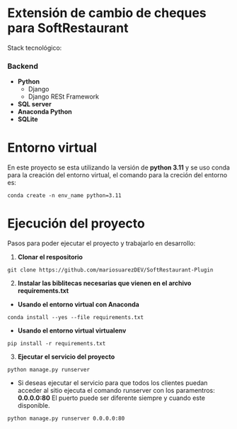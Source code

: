 
# Extensión de cambio de cheques para SoftRestaurant

Stack tecnológico:

### Backend
- **Python**
    - Django
    - Django RESt Framework
- **SQL server**
- **Anaconda Python**
- **SQLite**

# Entorno virtual

En este proyecto se esta utilizando la versión de **python 3.11** y se uso conda para la creación del entorno virtual, el comando para la creción del entorno es: 
```
conda create -n env_name python=3.11
```

# Ejecución del proyecto
Pasos para poder ejecutar el proyecto y trabajarlo en desarrollo:

1. **Clonar el respositorio**

```
git clone https://github.com/mariosuarezDEV/SoftRestaurant-Plugin
```

2. **Instalar las biblitecas necesarias que vienen en el archivo requirements.txt**

- **Usando el entorno virtual con Anaconda**
```
conda install --yes --file requirements.txt
```

- **Usando el entorno virtual virtualenv**
```
pip install -r requirements.txt
```

3. **Ejecutar el servicio del proyecto**

```
python manage.py runserver
```

- Si deseas ejecutar el servicio para que todos los clientes puedan acceder al sitio ejecuta el comando runserver con los paramentros: **0.0.0.0:80**
El puerto puede ser diferente siempre y cuando este disponible.

```
python manage.py runserver 0.0.0.0:80
```

